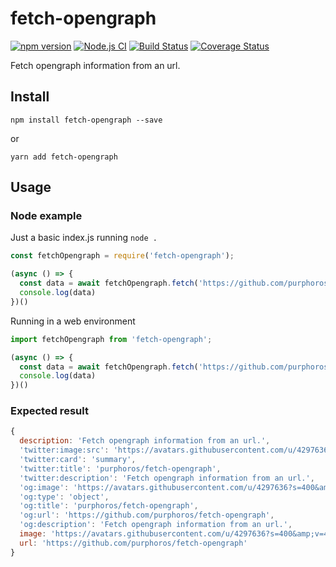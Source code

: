 # fetch-opengraph

[![npm version](https://badgen.net/npm/v/fetch-opengraph)](https://npm.im/fetch-opengraph) [![Node.js CI](https://github.com/purphoros/fetch-opengraph/workflows/Node.js%20CI/badge.svg)](https://github.com/purphoros/fetch-opengraph/actions) [![Build Status](https://travis-ci.com/purphoros/fetch-opengraph.svg?branch=master)](https://travis-ci.com/purphoros/fetch-opengraph) [![Coverage Status](https://coveralls.io/repos/github/purphoros/fetch-opengraph/badge.svg?branch=master)](https://coveralls.io/github/purphoros/fetch-opengraph?branch=master)


Fetch opengraph information from an url.

## Install

```
npm install fetch-opengraph --save
```

or

```
yarn add fetch-opengraph
```

## Usage

### Node example

Just a basic index.js running `node .`
```javascript
const fetchOpengraph = require('fetch-opengraph');

(async () => {
  const data = await fetchOpengraph.fetch('https://github.com/purphoros/fetch-opengraph');
  console.log(data)
})()

```

Running in a web environment

```javascript
import fetchOpengraph from 'fetch-opengraph';

(async () => {
  const data = await fetchOpengraph.fetch('https://github.com/purphoros/fetch-opengraph');
  console.log(data)
})()
```

### Expected result

```javascript
{
  description: 'Fetch opengraph information from an url.',
  'twitter:image:src': 'https://avatars.githubusercontent.com/u/4297636?s=400&amp;v=4',
  'twitter:card': 'summary',
  'twitter:title': 'purphoros/fetch-opengraph',
  'twitter:description': 'Fetch opengraph information from an url.',
  'og:image': 'https://avatars.githubusercontent.com/u/4297636?s=400&amp;v=4',
  'og:type': 'object',
  'og:title': 'purphoros/fetch-opengraph',
  'og:url': 'https://github.com/purphoros/fetch-opengraph',
  'og:description': 'Fetch opengraph information from an url.',
  image: 'https://avatars.githubusercontent.com/u/4297636?s=400&amp;v=4',
  url: 'https://github.com/purphoros/fetch-opengraph'
}